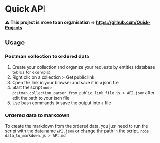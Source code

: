 # Quick API

**⚠️ This project is move to an organisation => https://github.com/Quick-Projects**

## Usage

### Postman collection to ordered data

1. Create your collection and organize your requests by entities (database tables for example)
2. Right clic on a collection > Get public link
3. Open the link in your browser and save it in a json file
4. Start the script `node postman_collection_parser_from_public_link_file.js > API.json` after edit the path to your json file
5. Use bash commands to save the output into a file

### Ordered data to markdown

To create the markdown from the ordered data, you just need to run the script with the data name `API.json` or change the path in the script.
`node data_to_markdown.js > API.md`
